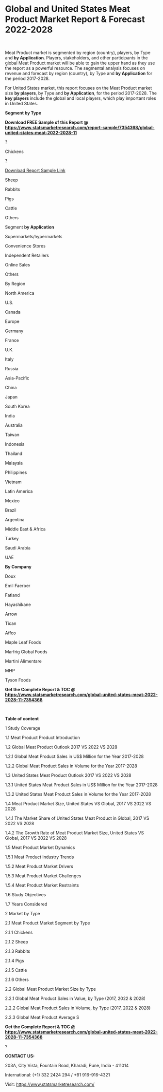 <h1>Global and United States Meat Product Market Report & Forecast 2022-2028</h1><br/><p>Meat Product market is segmented by region (country), players, by Type and <strong>by Application</strong>. Players, stakeholders, and other participants in the global Meat Product market will be able to gain the upper hand as they use the report as a powerful resource. The segmental analysis focuses on revenue and forecast by region (country), by Type and <strong>by Application</strong> for the period 2017-2028.</p>
 
 
 
 <p>For United States market, this report focuses on the Meat Product market size <strong>by players</strong>, by Type and <strong>by Application</strong>, for the period 2017-2028. The <strong>key players</strong> include the global and local players, which play important roles in United States.</p>
 
 
 
 <p><strong>Segment by Type</strong></p>
 
 
 
 <div><b>Download FREE Sample of this Report @ <a href="https://www.statsmarketresearch.com/download-free-sample/7354368/global-united-states-meat-2022-2028-11">https://www.statsmarketresearch.com/report-sample/7354368/global-united-states-meat-2022-2028-11</a></b></div>
 
 
 
 <p>? </p>
 
 
 
 <p>Chickens</p>
 
 
 
 <p>? </p>
 
 
 
 <p><a href="https://www.statsmarketresearch.com/download-free-sample/7354368/global-united-states-meat-2022-2028-11">Download Report Sample Link</a></p>
 
 
 
 <p>Sheep</p>
 
 
 
 <p>Rabbits</p>
 
 
 
 <p>Pigs</p>
 
 
 
 <p>Cattle</p>
 
 
 
 <p>Others</p>
 
 
 
 <p>Segment <strong>by Application</strong></p>
 
 
 
 <p>Supermarkets/hypermarkets</p>
 
 
 
 <p>Convenience Stores</p>
 
 
 
 <p>Independent Retailers</p>
 
 
 
 <p>Online Sales</p>
 
 
 
 <p>Others</p>
 
 
 
 <p>By Region</p>
 
 
 
 <p>North America</p>
 
 
 
 <p>U.S.</p>
 
 
 
 <p>Canada</p>
 
 
 
 <p>Europe</p>
 
 
 
 <p>Germany</p>
 
 
 
 <p>France</p>
 
 
 
 <p>U.K.</p>
 
 
 
 <p>Italy</p>
 
 
 
 <p>Russia</p>
 
 
 
 <p>Asia-Pacific</p>
 
 
 
 <p>China</p>
 
 
 
 <p>Japan</p>
 
 
 
 <p>South Korea</p>
 
 
 
 <p>India</p>
 
 
 
 <p>Australia</p>
 
 
 
 <p>Taiwan</p>
 
 
 
 <p>Indonesia</p>
 
 
 
 <p>Thailand</p>
 
 
 
 <p>Malaysia</p>
 
 
 
 <p>Philippines</p>
 
 
 
 <p>Vietnam</p>
 
 
 
 <p>Latin America</p>
 
 
 
 <p>Mexico</p>
 
 
 
 <p>Brazil</p>
 
 
 
 <p>Argentina</p>
 
 
 
 <p>Middle East & Africa</p>
 
 
 
 <p>Turkey</p>
 
 
 
 <p>Saudi Arabia</p>
 
 
 
 <p>UAE</p>
 
 
 
 <p><strong>By Company</strong></p>
 
 
 
 <p>Doux</p>
 
 
 
 <p>Emil Faerber</p>
 
 
 
 <p>Fatland</p>
 
 
 
 <p>Hayashikane</p>
 
 
 
 <p>Arrow</p>
 
 
 
 <p>Tican</p>
 
 
 
 <p>Affco</p>
 
 
 
 <p>Maple Leaf Foods</p>
 
 
 
 <p>Marfrig Global Foods</p>
 
 
 
 <p>Martini Alimentare</p>
 
 
 
 <p>MHP</p>
 
 
 
 <p>Tyson Foods</p>
 
 
 
 <div><b>Get the Complete Report & TOC @ <a href="https://www.statsmarketresearch.com/global-united-states-meat-2022-2028-11-7354368">https://www.statsmarketresearch.com/global-united-states-meat-2022-2028-11-7354368</a></b></div>
 
 
 
 <p><br />
 
 <b>Table of content</b></p>
 
 
 
 <p>1 Study Coverage<br />
 
 1.1 Meat Product Product Introduction<br />
 
 1.2 Global Meat Product Outlook 2017 VS 2022 VS 2028<br />
 
 1.2.1 Global Meat Product Sales in US$ Million for the Year 2017-2028<br />
 
 1.2.2 Global Meat Product Sales in Volume for the Year 2017-2028<br />
 
 1.3 United States Meat Product Outlook 2017 VS 2022 VS 2028<br />
 
 1.3.1 United States Meat Product Sales in US$ Million for the Year 2017-2028<br />
 
 1.3.2 United States Meat Product Sales in Volume for the Year 2017-2028<br />
 
 1.4 Meat Product Market Size, United States VS Global, 2017 VS 2022 VS 2028<br />
 
 1.4.1 The Market Share of United States Meat Product in Global, 2017 VS 2022 VS 2028<br />
 
 1.4.2 The Growth Rate of Meat Product Market Size, United States VS Global, 2017 VS 2022 VS 2028<br />
 
 1.5 Meat Product Market Dynamics<br />
 
 1.5.1 Meat Product Industry Trends<br />
 
 1.5.2 Meat Product Market Drivers<br />
 
 1.5.3 Meat Product Market Challenges<br />
 
 1.5.4 Meat Product Market Restraints<br />
 
 1.6 Study Objectives<br />
 
 1.7 Years Considered<br />
 
 2 Market by Type<br />
 
 2.1 Meat Product Market Segment by Type<br />
 
 2.1.1 Chickens<br />
 
 2.1.2 Sheep<br />
 
 2.1.3 Rabbits<br />
 
 2.1.4 Pigs<br />
 
 2.1.5 Cattle<br />
 
 2.1.6 Others<br />
 
 2.2 Global Meat Product Market Size by Type<br />
 
 2.2.1 Global Meat Product Sales in Value, by Type (2017, 2022 & 2028)<br />
 
 2.2.2 Global Meat Product Sales in Volume, by Type (2017, 2022 & 2028)<br />
 
 2.2.3 Global Meat Product Average S</p>
 
 
 
 <div><b>Get the Complete Report & TOC @ <a href="https://www.statsmarketresearch.com/global-united-states-meat-2022-2028-11-7354368">https://www.statsmarketresearch.com/global-united-states-meat-2022-2028-11-7354368</a></b></div>
 
 
 
 <p>? </p>
 
 
 
 <p><b>CONTACT US:</b><br />
 
 203A, City Vista, Fountain Road, Kharadi, Pune, India - 411014<br />
 
 International: (+1) 332 2424 294 / +91 916-916-4321<br />
 
 Visit: <a href="https://www.statsmarketresearch.com/">https://www.statsmarketresearch.com/</a></p>